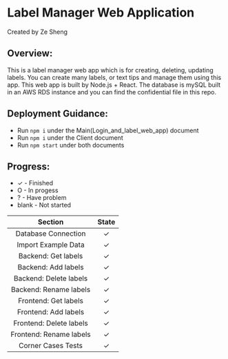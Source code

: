 # Label Manager Web Application
Created by Ze Sheng

## Overview:
This is a label manager web app which is for creating, deleting, updating labels. You can create many labels, or text tips and manage them using this app.
This web app is built by Node.js + React. The database is mySQL built in an AWS RDS instance and you can find the confidential file in this repo.

## Deployment Guidance:
* Run `npm i` under the Main(Login_and_label_web_app) document
* Run `npm i` under the Client document
* Run `npm start` under both documents 

## Progress:
* ✓ - Finished
* O - In progess
* ? - Have problem
* blank - Not started

Section | State
:----: |:----:
Database Connection  | ✓
Import Example Data  | ✓
Backend: Get labels | ✓
Backend: Add labels | ✓
Backend: Delete labels | ✓
Backend: Rename labels| ✓
Frontend: Get labels | ✓
Frontend: Add labels | ✓
Frontend: Delete labels | ✓
Frontend: Rename labels| ✓
Corner Cases Tests | ✓

